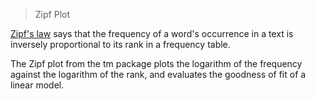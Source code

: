 > Zipf Plot

[Zipf's law](https://en.wikipedia.org/wiki/Zipf%27s_law)
says that the frequency of a word's occurrence in a text is 
inversely proportional to its rank in a frequency table.

The Zipf plot from the tm package plots the logarithm of the
frequency against the logarithm of the rank, and evaluates the
goodness of fit of a linear model.
